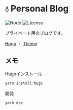 # 💧 Personal Blog

![Node](https://img.shields.io/badge/Node.js-v18.7.0-fb7185.svg?logo=&style=flat-square)  ![License](https://img.shields.io/badge/License-CCO-0284C7.svg?logo=&style=flat-square)

プライベート用のブログです。

[Hogo](https://gohugo.io/about/)  ・  [Theme](https://github.com/adityatelange/hugo-PaperMod) 



## メモ

Hugoインストール

```powershell
yarn install:hugo
```

開発

```powershell
yarn dev
```

